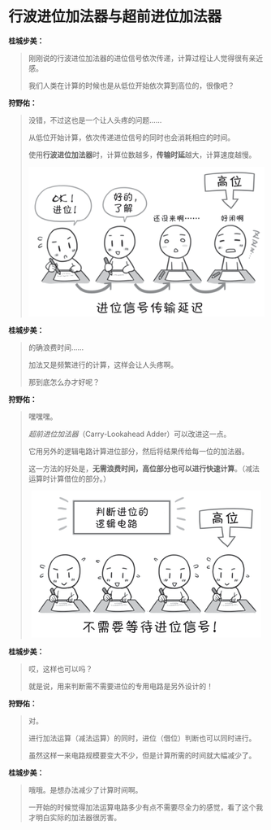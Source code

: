 # 行波进位加法器与超前进位加法器

**桂城步美：**

> 刚刚说的行波进位加法器的进位信号依次传递，计算过程让人觉得很有亲近感。
> 
> 我们人类在计算的时候也是从低位开始依次算到高位的，很像吧？

**狩野佑：**

> 没错，不过这也是一个让人头疼的问题……
> 
> 从低位开始计算，依次传递进位信号的同时也会消耗相应的时间。
> 
> 使用**行波进位加法器**时，计算位数越多，**传输时延**越大，计算速度越慢。
> <p align="center"><img src="行波进位加法器示意图.png" alt="行波进位加法器示意图"></p>

**桂城步美：**

> 的确浪费时间……
> 
> 加法又是频繁进行的计算，这样会让人头疼啊。
> 
> 那到底怎么办才好呢？

**狩野佑：**

> 嘿嘿嘿。
> 
> *超前进位加法器*（Carry-Lookahead Adder）可以改进这一点。
> 
> 它用另外的逻辑电路计算进位部分，然后将结果传给每一位的加法器。
> 
> 这一方法的好处是，**无需浪费时间，高位部分也可以进行快速计算**。（减法运算时计算借位的部分。）
> <p align="center"><img src="超前进位加法器示意图.png" alt="超前进位加法器示意图"></p>

**桂城步美：**

> 哎，这样也可以吗？
> 
> 就是说，用来判断需不需要进位的专用电路是另外设计的！

**狩野佑：**

> 对。
> 
> 进行加法运算（减法运算）的同时，进位（借位）判断也可以同时进行。
> 
> 虽然这样一来电路规模要变大不少，但是计算所需的时间就大幅减少了。

**桂城步美：**

> 哦哦。是想办法减少了计算时间啊。
> 
> 一开始的时候觉得加法运算电路多少有点不需要尽全力的感觉，看了这个我才明白实际的加法器很厉害。